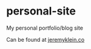 personal-site
=============

My personal portfolio/blog site

Can be found at <a href="www.jeremyklein.co">jeremyklein.co</a>
